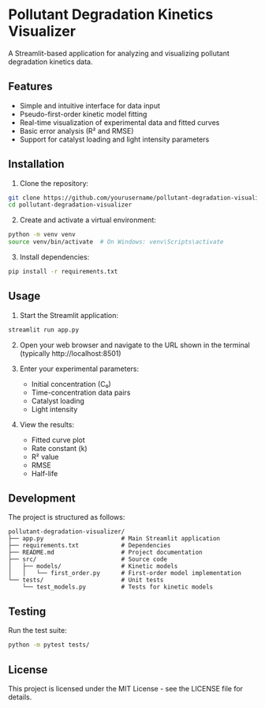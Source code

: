 # Pollutant Degradation Kinetics Visualizer

A Streamlit-based application for analyzing and visualizing pollutant degradation kinetics data.

## Features

- Simple and intuitive interface for data input
- Pseudo-first-order kinetic model fitting
- Real-time visualization of experimental data and fitted curves
- Basic error analysis (R² and RMSE)
- Support for catalyst loading and light intensity parameters

## Installation

1. Clone the repository:
```bash
git clone https://github.com/yourusername/pollutant-degradation-visualizer.git
cd pollutant-degradation-visualizer
```

2. Create and activate a virtual environment:
```bash
python -m venv venv
source venv/bin/activate  # On Windows: venv\Scripts\activate
```

3. Install dependencies:
```bash
pip install -r requirements.txt
```

## Usage

1. Start the Streamlit application:
```bash
streamlit run app.py
```

2. Open your web browser and navigate to the URL shown in the terminal (typically http://localhost:8501)

3. Enter your experimental parameters:
   - Initial concentration (C₀)
   - Time-concentration data pairs
   - Catalyst loading
   - Light intensity

4. View the results:
   - Fitted curve plot
   - Rate constant (k)
   - R² value
   - RMSE
   - Half-life

## Development

The project is structured as follows:
```
pollutant-degradation-visualizer/
├── app.py                      # Main Streamlit application
├── requirements.txt            # Dependencies
├── README.md                   # Project documentation
├── src/                        # Source code
│   ├── models/                 # Kinetic models
│   │   └── first_order.py      # First-order model implementation
└── tests/                      # Unit tests
    └── test_models.py          # Tests for kinetic models
```

## Testing

Run the test suite:
```bash
python -m pytest tests/
```

## License

This project is licensed under the MIT License - see the LICENSE file for details.